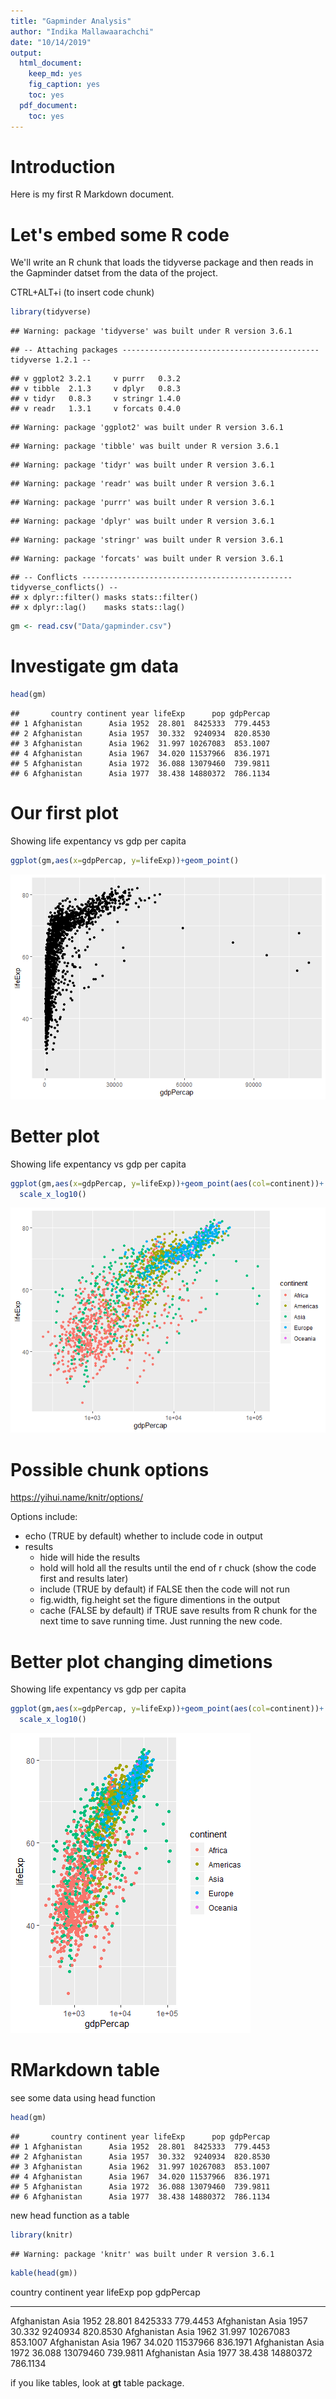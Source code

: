 ```yaml
---
title: "Gapminder Analysis"
author: "Indika Mallawaarachchi"
date: "10/14/2019"
output:
  html_document:
    keep_md: yes
    fig_caption: yes
    toc: yes
  pdf_document:
    toc: yes
---
```


# Introduction

Here is my first R Markdown document.

# Let's embed some R code

We'll write an R chunk that loads the tidyverse package and then reads in the Gapminder datset from the data of the project.

CTRL+ALT+i (to insert code chunk)


```r
library(tidyverse)
```

```
## Warning: package 'tidyverse' was built under R version 3.6.1
```

```
## -- Attaching packages -------------------------------------------- tidyverse 1.2.1 --
```

```
## v ggplot2 3.2.1     v purrr   0.3.2
## v tibble  2.1.3     v dplyr   0.8.3
## v tidyr   0.8.3     v stringr 1.4.0
## v readr   1.3.1     v forcats 0.4.0
```

```
## Warning: package 'ggplot2' was built under R version 3.6.1
```

```
## Warning: package 'tibble' was built under R version 3.6.1
```

```
## Warning: package 'tidyr' was built under R version 3.6.1
```

```
## Warning: package 'readr' was built under R version 3.6.1
```

```
## Warning: package 'purrr' was built under R version 3.6.1
```

```
## Warning: package 'dplyr' was built under R version 3.6.1
```

```
## Warning: package 'stringr' was built under R version 3.6.1
```

```
## Warning: package 'forcats' was built under R version 3.6.1
```

```
## -- Conflicts ----------------------------------------------- tidyverse_conflicts() --
## x dplyr::filter() masks stats::filter()
## x dplyr::lag()    masks stats::lag()
```

```r
gm <- read.csv("Data/gapminder.csv")
```

# Investigate gm data


```r
head(gm)
```

```
##       country continent year lifeExp      pop gdpPercap
## 1 Afghanistan      Asia 1952  28.801  8425333  779.4453
## 2 Afghanistan      Asia 1957  30.332  9240934  820.8530
## 3 Afghanistan      Asia 1962  31.997 10267083  853.1007
## 4 Afghanistan      Asia 1967  34.020 11537966  836.1971
## 5 Afghanistan      Asia 1972  36.088 13079460  739.9811
## 6 Afghanistan      Asia 1977  38.438 14880372  786.1134
```

# Our first plot

Showing life expentancy vs gdp per capita 


```r
ggplot(gm,aes(x=gdpPercap, y=lifeExp))+geom_point()
```

![Fig1: Life expentancy vs GDP](rwithmetadata_files/figure-html/unnamed-chunk-3-1.png)


# Better plot

Showing life expentancy vs gdp per capita 


```r
ggplot(gm,aes(x=gdpPercap, y=lifeExp))+geom_point(aes(col=continent))+
  scale_x_log10()
```

![Fig1: Life expentancy vs GDP](rwithmetadata_files/figure-html/unnamed-chunk-4-1.png)

# Possible chunk options

https://yihui.name/knitr/options/

Options include:
- echo (TRUE by default) whether to include code in output
- results 
  - hide will hide the results
  - hold will hold all the results until the end of r chuck (show the code first and results later)
  - include (TRUE by default) if FALSE then the code will not run
  - fig.width, fig.height set the figure dimentions in the output
  - cache (FALSE by default) if TRUE save results from R chunk for the next time to save running time. Just running the new code.

# Better plot changing dimetions

Showing life expentancy vs gdp per capita 


```r
ggplot(gm,aes(x=gdpPercap, y=lifeExp))+geom_point(aes(col=continent))+
  scale_x_log10()
```

![Fig1: Life expentancy vs GDP](rwithmetadata_files/figure-html/unnamed-chunk-5-1.png)

# RMarkdown table

see some data using head function


```r
head(gm)
```

```
##       country continent year lifeExp      pop gdpPercap
## 1 Afghanistan      Asia 1952  28.801  8425333  779.4453
## 2 Afghanistan      Asia 1957  30.332  9240934  820.8530
## 3 Afghanistan      Asia 1962  31.997 10267083  853.1007
## 4 Afghanistan      Asia 1967  34.020 11537966  836.1971
## 5 Afghanistan      Asia 1972  36.088 13079460  739.9811
## 6 Afghanistan      Asia 1977  38.438 14880372  786.1134
```

new head function as a table


```r
library(knitr)
```

```
## Warning: package 'knitr' was built under R version 3.6.1
```

```r
kable(head(gm))
```



country       continent    year   lifeExp        pop   gdpPercap
------------  ----------  -----  --------  ---------  ----------
Afghanistan   Asia         1952    28.801    8425333    779.4453
Afghanistan   Asia         1957    30.332    9240934    820.8530
Afghanistan   Asia         1962    31.997   10267083    853.1007
Afghanistan   Asia         1967    34.020   11537966    836.1971
Afghanistan   Asia         1972    36.088   13079460    739.9811
Afghanistan   Asia         1977    38.438   14880372    786.1134

if you like tables, look at **gt** table package.


